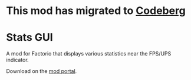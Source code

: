 # This mod has migrated to [Codeberg](https://codeberg.org/raiguard/StatsGui)

# Stats GUI

A mod for Factorio that displays various statistics near the FPS/UPS indicator.

Download on the [mod portal](https://mods.factorio.com/mod/StatsGui).
